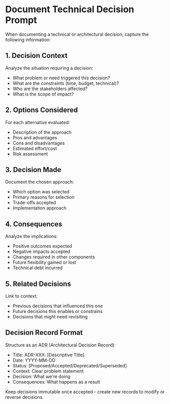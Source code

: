 # Document Technical Decision Prompt

When documenting a technical or architectural decision, capture the following information:

## 1. Decision Context
Analyze the situation requiring a decision:
- What problem or need triggered this decision?
- What are the constraints (time, budget, technical)?
- Who are the stakeholders affected?
- What is the scope of impact?

## 2. Options Considered
For each alternative evaluated:
- Description of the approach
- Pros and advantages
- Cons and disadvantages
- Estimated effort/cost
- Risk assessment

## 3. Decision Made
Document the chosen approach:
- Which option was selected
- Primary reasons for selection
- Trade-offs accepted
- Implementation approach

## 4. Consequences
Analyze the implications:
- Positive outcomes expected
- Negative impacts accepted
- Changes required in other components
- Future flexibility gained or lost
- Technical debt incurred

## 5. Related Decisions
Link to context:
- Previous decisions that influenced this one
- Future decisions this enables or constrains
- Decisions that might need revisiting

## Decision Record Format
Structure as an ADR (Architectural Decision Record):
- Title: ADR-XXX: [Descriptive Title]
- Date: YYYY-MM-DD
- Status: [Proposed/Accepted/Deprecated/Superseded]
- Context: Clear problem statement
- Decision: What we're doing
- Consequences: What happens as a result

Keep decisions immutable once accepted - create new records to modify or reverse decisions.